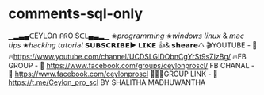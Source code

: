 # comments-sql-only
▁▂▃▄ᑕEYᒪOᑎ  ᑭᖇO Sᑕᒪ▄▃▂▁  ✬𝘱𝘳𝘰𝘨𝘳𝘢𝘮𝘮𝘪𝘯𝘨 ✬𝘸𝘪𝘯𝘥𝘰𝘸𝘴 𝘭𝘪𝘯𝘶𝘹 &amp; 𝘮𝘢𝘤 𝘵𝘪𝘱𝘴 ✬𝘩𝘢𝘤𝘬𝘪𝘯𝘨 𝘵𝘶𝘵𝘰𝘳𝘪𝘢𝘭  𝗦𝗨𝗕𝗦𝗖𝗥𝗜𝗕𝗘▶ 𝗟𝗜𝗞𝗘 👍&amp; 𝘀𝗵𝗲𝗮𝗿𝗲♺   🎬YOUTUBE -  🔗 🔥‍https://www.youtube.com/channel/UCDSLGIDObnCgYrSt9sZizBg/ 🔥FB GROUP -  🔗 https://www.facebook.com/groups/ceylonproscl/ FB CHANAL - 🔗 https://www.facebook.com/ceylonproscl 👨‍👦‍👦GROUP LINK -  🔗 https://t.me/Ceylon_pro_scl   BY SHALITHA MADHUWANTHA
